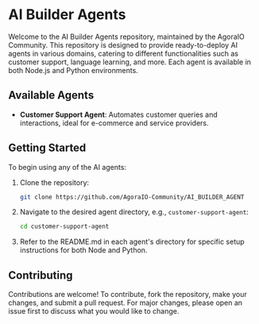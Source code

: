 # AI Builder Agents

Welcome to the AI Builder Agents repository, maintained by the AgoraIO Community. This repository is designed to provide ready-to-deploy AI agents in various domains, catering to different functionalities such as customer support, language learning, and more. Each agent is available in both Node.js and Python environments.

## Available Agents

- **Customer Support Agent**: Automates customer queries and interactions, ideal for e-commerce and service providers.

## Getting Started

To begin using any of the AI agents:

1. Clone the repository:
   ```bash
   git clone https://github.com/AgoraIO-Community/AI_BUILDER_AGENT
   ```
2. Navigate to the desired agent directory, e.g., `customer-support-agent`:
   ```bash
   cd customer-support-agent
   ```
3. Refer to the README.md in each agent's directory for specific setup instructions for both Node and Python.

## Contributing

Contributions are welcome! To contribute, fork the repository, make your changes, and submit a pull request. For major changes, please open an issue first to discuss what you would like to change.
